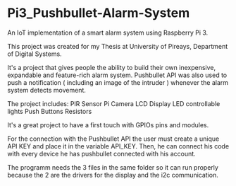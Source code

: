 # Pi3_Pushbullet-Alarm-System
An IoT implementation of a smart alarm system using Raspberry Pi 3.

This project was created for my Thesis at University of Pireays, Department of Digital Systems.

It's a project that gives people the ability to build their own inexpensive, expandable and feature-rich alarm system.
Pushbullet API was also used to push a notification ( including an image of the intruder ) whenever the alarm system detects movement.

The project includes:
PIR Sensor
Pi Camera
LCD Display
LED controllable lights
Push Buttons
Resistors

It's a great project to have a first touch with GPIOs pins and modules.

For the connection with the Pushbullet API the user must create a unique API KEY and place it in the variable API_KEY. Then, he can connect his code with every device he has pushbullet connected with his account.

The programm needs the 3 files in the same folder so it can run properly because the 2 are the drivers for the display and the i2c communication.

